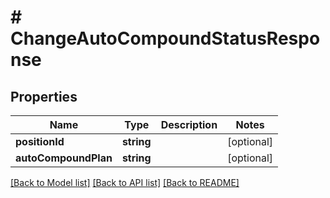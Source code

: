 # # ChangeAutoCompoundStatusResponse

## Properties

Name | Type | Description | Notes
------------ | ------------- | ------------- | -------------
**positionId** | **string** |  | [optional]
**autoCompoundPlan** | **string** |  | [optional]

[[Back to Model list]](../../README.md#models) [[Back to API list]](../../README.md#endpoints) [[Back to README]](../../README.md)
